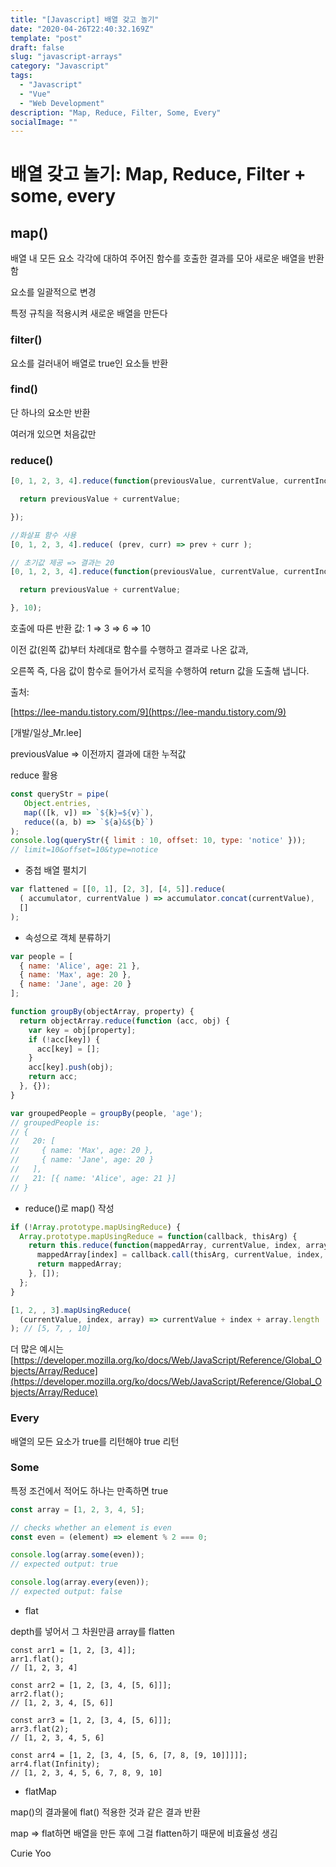 ```yaml
---
title: "[Javascript] 배열 갖고 놀기"
date: "2020-04-26T22:40:32.169Z"
template: "post"
draft: false
slug: "javascript-arrays"
category: "Javascript"
tags:
  - "Javascript"
  - "Vue"
  - "Web Development"
description: "Map, Reduce, Filter, Some, Every"
socialImage: ""
---
```

# 배열 갖고 놀기: Map, Reduce, Filter + some, every

## map()

배열 내 모든 요소 각각에 대하여 주어진 함수를 호출한 결과를 모아 새로운 배열을 반환함

요소를 일괄적으로 변경

특정 규칙을 적용시켜 새로운 배열을 만든다

 

### filter()

요소를 걸러내어 배열로 true인 요소들 반환

### find()

단 하나의 요소만 반환

여러개 있으면 처음값만

### reduce()

```jsx
[0, 1, 2, 3, 4].reduce(function(previousValue, currentValue, currentIndex, array) {

  return previousValue + currentValue;

});

//화살표 함수 사용 
[0, 1, 2, 3, 4].reduce( (prev, curr) => prev + curr );

// 초기값 제공 => 결과는 20 
[0, 1, 2, 3, 4].reduce(function(previousValue, currentValue, currentIndex, array) {

  return previousValue + currentValue;

}, 10);
```

호출에 따른 반환 값: 1 ⇒ 3 ⇒ 6 ⇒ 10 

이전 값(왼쪽 값)부터 차례대로 함수를 수행하고 결과로 나온 값과,

오른쪽 즉, 다음 값이 함수로 들어가서 로직을 수행하여 return 값을 도출해 냅니다.

출처:

[https://lee-mandu.tistory.com/9](https://lee-mandu.tistory.com/9)

[개발/일상_Mr.lee]

previousValue ⇒ 이전까지 결과에 대한 누적값

reduce 활용

```jsx
const queryStr = pipe(
   Object.entries,
   map(([k, v]) => `${k}=${v}`),
   reduce((a, b) => `${a}&${b}`)
);
console.log(queryStr({ limit : 10, offset: 10, type: 'notice' }));
// limit=10&offset=10&type=notice
```

- 중첩 배열 펼치기

```jsx
var flattened = [[0, 1], [2, 3], [4, 5]].reduce(
  ( accumulator, currentValue ) => accumulator.concat(currentValue),
  []
);
```

- 속성으로 객체 분류하기

```jsx
var people = [
  { name: 'Alice', age: 21 },
  { name: 'Max', age: 20 },
  { name: 'Jane', age: 20 }
];

function groupBy(objectArray, property) {
  return objectArray.reduce(function (acc, obj) {
    var key = obj[property];
    if (!acc[key]) {
      acc[key] = [];
    }
    acc[key].push(obj);
    return acc;
  }, {});
}

var groupedPeople = groupBy(people, 'age');
// groupedPeople is:
// { 
//   20: [
//     { name: 'Max', age: 20 }, 
//     { name: 'Jane', age: 20 }
//   ], 
//   21: [{ name: 'Alice', age: 21 }] 
// }
```

- reduce()로 map() 작성

```jsx
if (!Array.prototype.mapUsingReduce) {
  Array.prototype.mapUsingReduce = function(callback, thisArg) {
    return this.reduce(function(mappedArray, currentValue, index, array) {
      mappedArray[index] = callback.call(thisArg, currentValue, index, array);
      return mappedArray;
    }, []);
  };
}

[1, 2, , 3].mapUsingReduce(
  (currentValue, index, array) => currentValue + index + array.length
); // [5, 7, , 10]

```

더 많은 예시는 [https://developer.mozilla.org/ko/docs/Web/JavaScript/Reference/Global_Objects/Array/Reduce](https://developer.mozilla.org/ko/docs/Web/JavaScript/Reference/Global_Objects/Array/Reduce) 

### Every

배열의 모든 요소가 true를 리턴해야 true 리턴

### Some

특정 조건에서 적어도 하나는 만족하면 true

```jsx
const array = [1, 2, 3, 4, 5];

// checks whether an element is even
const even = (element) => element % 2 === 0;

console.log(array.some(even));
// expected output: true

console.log(array.every(even));
// expected output: false 
```

- flat

depth를 넣어서 그 차원만큼 array를 flatten 

```
const arr1 = [1, 2, [3, 4]];
arr1.flat(); 
// [1, 2, 3, 4]

const arr2 = [1, 2, [3, 4, [5, 6]]];
arr2.flat();
// [1, 2, 3, 4, [5, 6]]

const arr3 = [1, 2, [3, 4, [5, 6]]];
arr3.flat(2);
// [1, 2, 3, 4, 5, 6]

const arr4 = [1, 2, [3, 4, [5, 6, [7, 8, [9, 10]]]]];
arr4.flat(Infinity);
// [1, 2, 3, 4, 5, 6, 7, 8, 9, 10]
```

- flatMap

map()의 결과물에 flat() 적용한 것과 같은 결과 반환

map ⇒ flat하면 배열을 만든 후에 그걸 flatten하기 때문에 비효율성 생김

Curie Yoo